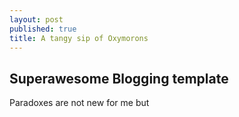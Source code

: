 ```yaml
---
layout: post
published: true
title: A tangy sip of Oxymorons
---
```


## Superawesome Blogging template ##
Paradoxes are not new for me but
